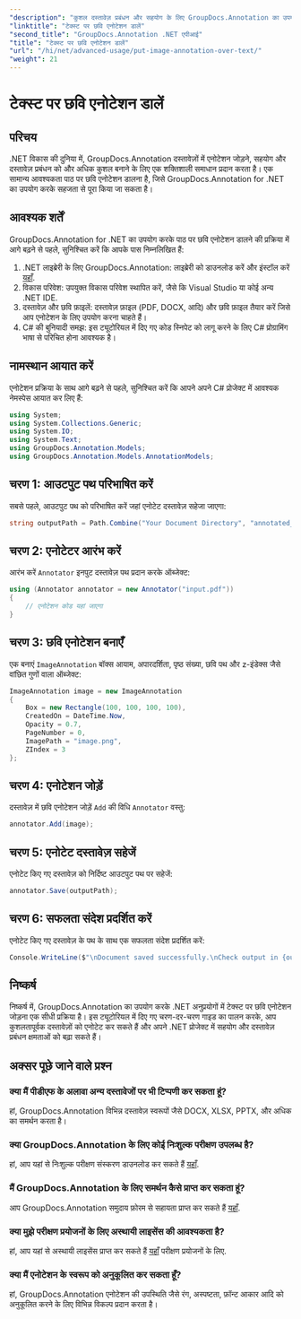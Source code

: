 ```yaml
---
"description": "कुशल दस्तावेज़ प्रबंधन और सहयोग के लिए GroupDocs.Annotation का उपयोग करके .NET में टेक्स्ट पर छवि एनोटेशन जोड़ना सीखें।"
"linktitle": "टेक्स्ट पर छवि एनोटेशन डालें"
"second_title": "GroupDocs.Annotation .NET एपीआई"
"title": "टेक्स्ट पर छवि एनोटेशन डालें"
"url": "/hi/net/advanced-usage/put-image-annotation-over-text/"
"weight": 21
---
```


# टेक्स्ट पर छवि एनोटेशन डालें

## परिचय
.NET विकास की दुनिया में, GroupDocs.Annotation दस्तावेज़ों में एनोटेशन जोड़ने, सहयोग और दस्तावेज़ प्रबंधन को और अधिक कुशल बनाने के लिए एक शक्तिशाली समाधान प्रदान करता है। एक सामान्य आवश्यकता पाठ पर छवि एनोटेशन डालना है, जिसे GroupDocs.Annotation for .NET का उपयोग करके सहजता से पूरा किया जा सकता है।
## आवश्यक शर्तें
GroupDocs.Annotation for .NET का उपयोग करके पाठ पर छवि एनोटेशन डालने की प्रक्रिया में आगे बढ़ने से पहले, सुनिश्चित करें कि आपके पास निम्नलिखित हैं:
1. .NET लाइब्रेरी के लिए GroupDocs.Annotation: लाइब्रेरी को डाउनलोड करें और इंस्टॉल करें [यहाँ](https://releases.groupdocs.com/annotation/net/).
2. विकास परिवेश: उपयुक्त विकास परिवेश स्थापित करें, जैसे कि Visual Studio या कोई अन्य .NET IDE.
3. दस्तावेज़ और छवि फ़ाइलें: दस्तावेज़ फ़ाइल (PDF, DOCX, आदि) और छवि फ़ाइल तैयार करें जिसे आप एनोटेशन के लिए उपयोग करना चाहते हैं।
4. C# की बुनियादी समझ: इस ट्यूटोरियल में दिए गए कोड स्निपेट को लागू करने के लिए C# प्रोग्रामिंग भाषा से परिचित होना आवश्यक है।

## नामस्थान आयात करें
एनोटेशन प्रक्रिया के साथ आगे बढ़ने से पहले, सुनिश्चित करें कि आपने अपने C# प्रोजेक्ट में आवश्यक नेमस्पेस आयात कर लिए हैं:
```csharp
using System;
using System.Collections.Generic;
using System.IO;
using System.Text;
using GroupDocs.Annotation.Models;
using GroupDocs.Annotation.Models.AnnotationModels;
```
## चरण 1: आउटपुट पथ परिभाषित करें
सबसे पहले, आउटपुट पथ को परिभाषित करें जहां एनोटेट दस्तावेज़ सहेजा जाएगा:
```csharp
string outputPath = Path.Combine("Your Document Directory", "annotated_document.pdf");
```
## चरण 2: एनोटेटर आरंभ करें
आरंभ करें `Annotator` इनपुट दस्तावेज़ पथ प्रदान करके ऑब्जेक्ट:
```csharp
using (Annotator annotator = new Annotator("input.pdf"))
{
    // एनोटेशन कोड यहां जाएगा
}
```
## चरण 3: छवि एनोटेशन बनाएँ
एक बनाएं `ImageAnnotation` बॉक्स आयाम, अपारदर्शिता, पृष्ठ संख्या, छवि पथ और z-इंडेक्स जैसे वांछित गुणों वाला ऑब्जेक्ट:
```csharp
ImageAnnotation image = new ImageAnnotation
{
    Box = new Rectangle(100, 100, 100, 100),
    CreatedOn = DateTime.Now,
    Opacity = 0.7,
    PageNumber = 0,
    ImagePath = "image.png",
    ZIndex = 3
};
```
## चरण 4: एनोटेशन जोड़ें
दस्तावेज़ में छवि एनोटेशन जोड़ें `Add` की विधि `Annotator` वस्तु:
```csharp
annotator.Add(image);
```
## चरण 5: एनोटेट दस्तावेज़ सहेजें
एनोटेट किए गए दस्तावेज़ को निर्दिष्ट आउटपुट पथ पर सहेजें:
```csharp
annotator.Save(outputPath);
```
## चरण 6: सफलता संदेश प्रदर्शित करें
एनोटेट किए गए दस्तावेज़ के पथ के साथ एक सफलता संदेश प्रदर्शित करें:
```csharp
Console.WriteLine($"\nDocument saved successfully.\nCheck output in {outputPath}.");
```

## निष्कर्ष
निष्कर्ष में, GroupDocs.Annotation का उपयोग करके .NET अनुप्रयोगों में टेक्स्ट पर छवि एनोटेशन जोड़ना एक सीधी प्रक्रिया है। इस ट्यूटोरियल में दिए गए चरण-दर-चरण गाइड का पालन करके, आप कुशलतापूर्वक दस्तावेज़ों को एनोटेट कर सकते हैं और अपने .NET प्रोजेक्ट में सहयोग और दस्तावेज़ प्रबंधन क्षमताओं को बढ़ा सकते हैं।
## अक्सर पूछे जाने वाले प्रश्न
### क्या मैं पीडीएफ के अलावा अन्य दस्तावेजों पर भी टिप्पणी कर सकता हूं?
हां, GroupDocs.Annotation विभिन्न दस्तावेज़ स्वरूपों जैसे DOCX, XLSX, PPTX, और अधिक का समर्थन करता है।
### क्या GroupDocs.Annotation के लिए कोई निःशुल्क परीक्षण उपलब्ध है?
हां, आप यहां से निःशुल्क परीक्षण संस्करण डाउनलोड कर सकते हैं [यहाँ](https://releases.groupdocs.com/).
### मैं GroupDocs.Annotation के लिए समर्थन कैसे प्राप्त कर सकता हूं?
आप GroupDocs.Annotation समुदाय फ़ोरम से सहायता प्राप्त कर सकते हैं [यहाँ](https://forum.groupdocs.com/c/annotation/10).
### क्या मुझे परीक्षण प्रयोजनों के लिए अस्थायी लाइसेंस की आवश्यकता है?
हां, आप यहां से अस्थायी लाइसेंस प्राप्त कर सकते हैं [यहाँ](https://purchase.groupdocs.com/temporary-license/) परीक्षण प्रयोजनों के लिए.
### क्या मैं एनोटेशन के स्वरूप को अनुकूलित कर सकता हूँ?
हां, GroupDocs.Annotation एनोटेशन की उपस्थिति जैसे रंग, अस्पष्टता, फ़ॉन्ट आकार आदि को अनुकूलित करने के लिए विभिन्न विकल्प प्रदान करता है।